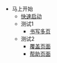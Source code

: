 - 马上开始
  - [快速启动](languages/zh-CN/GetStart/quickstart.md)
  - 测试1
    - [书写多页](languages/zh-CN/GetStart/more-pages.md)
  - 测试2
    - [覆盖页面](languages/zh-CN/GetStart/cover.md)
    - [帮助页面](languages/zh-CN/GetStart/helpers.md)
 